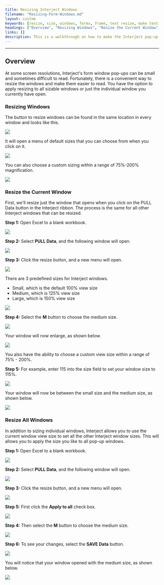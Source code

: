 ```yaml
---
title: Resizing Interject Windows
filename: "Resizing-Form-Windows.md"
layout: custom
keywords: [resize, size, windows, forms, frame, text resize, make text bigger]
headings: ["Overview", "Resizing Windows", "Resize the Current Window", "Resize All Windows"]
links: []
description: This is a walkthrough on how to make the Interject pop-up windows larger
---
```

* * *

## Overview

At some screen resolutions, Interject's form window pop-ups can be small and sometimes difficult to read. Fortunately, there is a convenient way to resize the windows and make them easier to read. You have the option to apply resizing to all sizable windows or just the individual window you currently have open.

### Resizing Windows

The button to resize windows can be found in the same location in every window and looks like this.

![](/images/Resizing-Form-Windows/0.7.png)
<br>

It will open a menu of default sizes that you can choose from when you click on it.

![](/images/Resizing-Form-Windows/0.8.png)
<br>

You can also choose a custom sizing within a range of 75%-200% magnification.

![](/images/Resizing-Form-Windows/0.9.png)
<br>

### Resize the Current Window

First, we'll resize just the window that opens when you click on the PULL Data button in the Interject ribbon. The process is the same for all other Interject windows that can be resized.

**Step 1:** Open Excel to a blank workbook.

![](/images/Resizing-Form-Windows/01.png)
<br>

**Step 2:** Select **PULL Data**, and the following window will open.

![](/images/Resizing-Form-Windows/02.png)
<br>

**Step 3:** Click the resize button, and a new menu will open.

![](/images/Resizing-Form-Windows/03.png)
<br>

There are 3 predefined sizes for Interject windows.

* Small, which is the default 100% view size
* Medium, which is 125% view size
* Large, which is 150% view size

![](/images/Resizing-Form-Windows/04.png)
<br>

**Step 4:** Select the **M** button to choose the medium size.

![](/images/Resizing-Form-Windows/05a.png)
<br>

Your window will now enlarge, as shown below.

![](/images/Resizing-Form-Windows/06a.png)
<br>

You also have the ability to choose a custom view size within a range of 75% - 200%.

**Step 5:** For example, enter 115 into the size field to set your window size to 115%.

![](/images/Resizing-Form-Windows/07.png)
<br>

Your window will now be between the small size and the medium size, as shown below.

![](/images/Resizing-Form-Windows/08.png)
<br>

### Resize All Windows

In addition to sizing individual windows, Interject allows you to use the current window view size to set all the other Interject window sizes. This will allows you to apply the size you like to all pop-up windows.

**Step 1:** Open Excel to a blank workbook.

![](/images/Resizing-Form-Windows/01.png)
<br>

**Step 2:** Select **PULL Data**, and the following window will open.

![](/images/Resizing-Form-Windows/02.png)
<br>

**Step 3:** Click the resize button, and a new menu will open.

![](/images/Resizing-Form-Windows/03.png)
<br>

**Step 5:** First click the **Apply to all** check box.

![](/images/Resizing-Form-Windows/05.png)
<br>

**Step 4:** Then select the **M** button to choose the medium size.

![](/images/Resizing-Form-Windows/06.png)
<br>

**Step 6:** To see your changes, select the **SAVE Data** button.

![](/images/Resizing-Form-Windows/10.png)
<br>

You will notice that your window opened with the medium size, as shown below.

![](/images/Resizing-Form-Windows/11.png)
<br>
